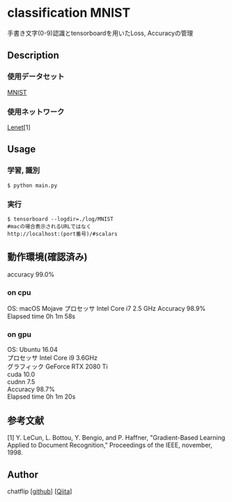 classification MNIST
====
手書き文字(0-9)認識とtensorboardを用いたLoss, Accuracyの管理

## Description
### 使用データセット
[MNIST](http://yann.lecun.com/exdb/mnist/)

### 使用ネットワーク
[Lenet](http://yann.lecun.com/exdb/publis/pdf/lecun-01a.pdf)[1]

## Usage
### 学習, 識別
```
$ python main.py
```

### 実行
```
$ tensorboard --logdir=./log/MNIST
#macの場合表示されるURLではなく
http://localhost:(port番号)/#scalars
```

## 動作環境(確認済み)
accuracy 99.0% 
### on cpu
OS: macOS Mojave
プロセッサ  Intel Core i7 2.5 GHz
Accuracy 98.9%  
Elapsed time 0h 1m 58s  
### on gpu
OS: Ubuntu 16.04  
プロセッサ Intel Core i9 3.6GHz  
グラフィック GeForce RTX 2080 Ti  
cuda 10.0  
cudnn 7.5  
Accuracy 98.7%  
Elapsed time 0h 1m 20s  

## 参考文献
[1] Y. LeCun, L. Bottou, Y. Bengio, and P. Haffner, "Gradient-Based Learning Applied to Document Recognition," Proceedings of the IEEE, november, 1998.

## Author
chatflip
[[github](https://github.com/chatflip)]
[[Qiita](https://qiita.com/chat-flip)]  
